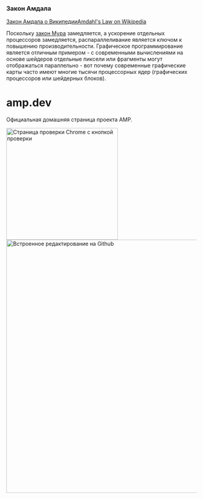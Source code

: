 ### Закон Амдала

[](https://en.wikipedia.org/wiki/Amdahl%27s_law)[Закон Амдала о Википедии](https://en.wikipedia.org/wiki/Amdahl%27s_law)[Amdahl's Law on Wikipedia](https://en.wikipedia.org/wiki/Amdahl%27s_law)

Поскольку [закон Мура](#moores-law) замедляется, а ускорение отдельных процессоров замедляется, распараллеливание является ключом к повышению производительности. Графическое программирование является отличным примером - с современными вычислениями на основе шейдеров отдельные пиксели или фрагменты могут отображаться параллельно - вот почему современные графические карты часто имеют многие тысячи процессорных ядер (графических процессоров или шейдерных блоков).

# amp.dev

Официальная домашняя страница проекта AMP.

<img width="295" alt="Страница проверки Chrome с кнопкой проверки" src="https://user-images.githubusercontent.com/1066253/61085691-bf125a00-a3e5-11e9-9151-58bd8a50d404.png">

<img width="669" alt="Встроенное редактирование на Github" src="https://user-images.githubusercontent.com/380472/59018008-2d8f5580-8845-11e9-8160-e2890e2c7944.png">
